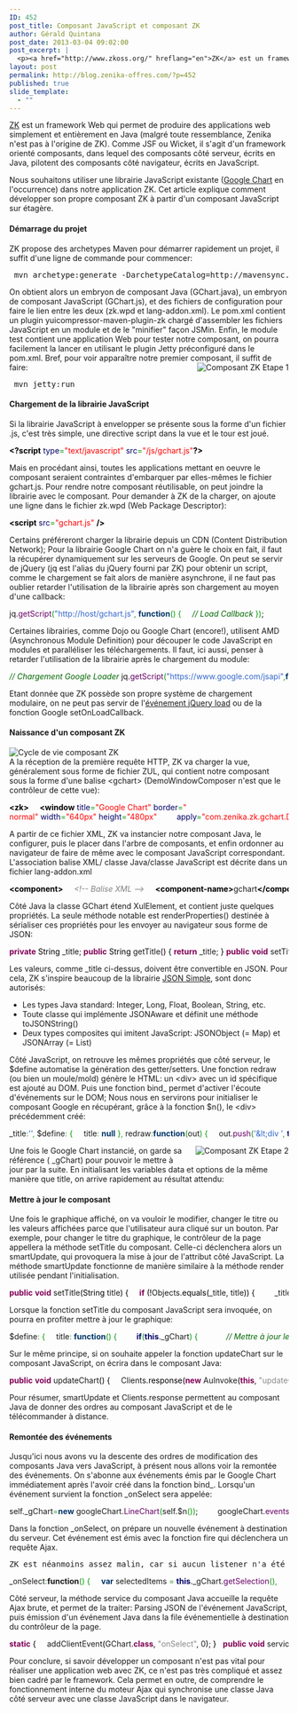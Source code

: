 ```yaml
---
ID: 452
post_title: Composant JavaScript et composant ZK
author: Gérald Quintana
post_date: 2013-03-04 09:02:00
post_excerpt: |
  <p><a href="http://www.zkoss.org/" hreflang="en">ZK</a> est un framework Web qui permet de produire des applications web simplement et entièrement en Java (malgré toute ressemblance, Zenika n'est pas à l'origine de ZK). Comme JSF ou Wicket, il s'agit d'un framework orienté composants, dans lequel des composants côté serveur, écrits en Java, pilotent des composants côté navigateur, écrits en JavaScript.</p> <p>Nous souhaitons utiliser une librairie JavaScript existante (<a href="https://developers.google.com/chart/" hreflang="en">Google Chart</a> en l'occurrence) dans notre application ZK. Cet article explique comment développer son propre composant ZK à partir d'un composant JavaScript sur étagère.</p>
layout: post
permalink: http://blog.zenika-offres.com/?p=452
published: true
slide_template:
  - ""
---
```

<p><a href="http://www.zkoss.org/" hreflang="en">ZK</a> est un framework Web qui permet de produire des applications web simplement et entièrement en Java (malgré toute ressemblance, Zenika n'est pas à l'origine de ZK). Comme JSF ou Wicket, il s'agit d'un framework orienté composants, dans lequel des composants côté serveur, écrits en Java, pilotent des composants côté navigateur, écrits en JavaScript.</p> <p>Nous souhaitons utiliser une librairie JavaScript existante (<a href="https://developers.google.com/chart/" hreflang="en">Google Chart</a> en l'occurrence) dans notre application ZK. Cet article explique comment développer son propre composant ZK à partir d'un composant JavaScript sur étagère.</p>
<!--more-->
<h4>Démarrage du projet</h4> <p>ZK propose des archetypes Maven pour démarrer rapidement un projet, il suffit d'une ligne de commande pour commencer:</p> <pre> mvn archetype:generate -DarchetypeCatalog=http://mavensync.zkoss.org/maven2/     -DarchetypeGroupId=org.zkoss -DarchetypeArtifactId=zk-archetype-component     -DgroupId=com.zenika.zk -DartifactId=gchartz -Dversion=1.0-SNAPSHOT     -Dpackage=com.zenika.zk.gchartz -Dcomponent-class=GChart -Dcomponent-name=gchart     -Dzk-version-since=6.5 </pre> <p>On obtient alors un embryon de composant Java (GChart.java), un embryon de composant JavaScript (GChart.js), et des fichiers de configuration pour faire le lien entre les deux (zk.wpd et lang-addon.xml). Le pom.xml contient un plugin yuicompressor-maven-plugin-zk chargé d'assembler les fichiers JavaScript en un module et de le "minifier" façon JSMin. Enfin, le module test contient une application Web pour tester notre composant, on pourra facilement la lancer en utilisant le plugin Jetty préconfiguré dans le pom.xml. Bref, pour voir apparaître notre premier composant, il suffit de faire: <a href="/wp-content/uploads/2015/07/zk-gchart-1.png"><img src="/wp-content/uploads/2015/07/.zk-gchart-1_t.jpg" alt="Composant ZK Etape 1" style="float:right; margin: 0 0 1em 1em;" title="Composant ZK Etape 1" /></a></p> <pre> mvn jetty:run </pre> <h4>Chargement de la librairie JavaScript</h4> <p>Si la librairie JavaScript à envelopper se présente sous la forme d'un fichier .js, c'est très simple, une directive script dans la vue et le tour est joué.</p> <pre class="xml code xml" style="font-family:inherit"><span style="color: #009900;"><span style="color: #000000; font-weight: bold;">&lt;?script</span> <span style="color: #000066;">type</span>=<span style="color: #ff0000;">&quot;text/javascript&quot;</span> <span style="color: #000066;">src</span>=<span style="color: #ff0000;">&quot;/js/gchart.js&quot;</span><span style="color: #000000; font-weight: bold;">?&gt;</span></span></pre> <p>Mais en procédant ainsi, toutes les applications mettant en oeuvre le composant seraient contraintes d'embarquer par elles-mêmes le fichier gchart.js. Pour rendre notre composant réutilisable, on peut joindre la librairie avec le composant. Pour demander à ZK de la charger, on ajoute une ligne dans le fichier zk.wpd (Web Package Descriptor):</p> <pre class="xml code xml" style="font-family:inherit"><span style="color: #009900;"><span style="color: #000000; font-weight: bold;">&lt;script</span> <span style="color: #000066;">src</span>=<span style="color: #ff0000;">&quot;gchart.js&quot;</span> <span style="color: #000000; font-weight: bold;">/&gt;</span></span></pre> <p>Certains préféreront charger la librairie depuis un CDN (Content Distribution Network); Pour la librairie Google Chart on n'a guère le choix en fait, il faut la récupérer dynamiquement sur les serveurs de Google. On peut se servir de jQuery (jq est l'alias du jQuery fourni par ZK) pour obtenir un script, comme le chargement se fait alors de manière asynchrone, il ne faut pas oublier retarder l'utilisation de la librairie après son chargement au moyen d'une callback:</p> <pre class="javascript code javascript" style="font-family:inherit">jq.<span style="color: #660066;">getScript</span><span style="color: #009900;">&#40;</span><span style="color: #3366CC;">&quot;http://host/gchart.js&quot;</span><span style="color: #339933;">,</span> <span style="color: #003366; font-weight: bold;">function</span><span style="color: #009900;">&#40;</span><span style="color: #009900;">&#41;</span> <span style="color: #009900;">&#123;</span>     <span style="color: #006600; font-style: italic;">// Load Callback</span> <span style="color: #009900;">&#125;</span><span style="color: #009900;">&#41;</span>;</pre> <p>Certaines librairies, comme Dojo ou Google Chart (encore!), utilisent AMD (Asynchronous Module Definition) pour découper le code JavaScript en modules et paralléliser les téléchargements. Il faut, ici aussi, penser à retarder l'utilisation de la librairie après le chargement du module:</p> <pre class="javascript code javascript" style="font-family:inherit"><span style="color: #006600; font-style: italic;">// Chargement Google Loader</span> jq.<span style="color: #660066;">getScript</span><span style="color: #009900;">&#40;</span><span style="color: #3366CC;">&quot;https://www.google.com/jsapi&quot;</span><span style="color: #339933;">,</span><span style="color: #003366; font-weight: bold;">function</span><span style="color: #009900;">&#40;</span><span style="color: #009900;">&#41;</span> <span style="color: #009900;">&#123;</span>     <span style="color: #003366; font-weight: bold;">var</span> googleLoader<span style="color: #339933;">=</span>window.<span style="color: #660066;">google</span>; &nbsp;     <span style="color: #006600; font-style: italic;">// Chargement Google Chart</span>     googleLoader.<span style="color: #660066;">load</span><span style="color: #009900;">&#40;</span><span style="color: #3366CC;">&quot;visualization&quot;</span><span style="color: #339933;">,</span> <span style="color: #3366CC;">&quot;1&quot;</span><span style="color: #339933;">,</span> <span style="color: #009900;">&#123;</span>         packages<span style="color: #339933;">:</span><span style="color: #009900;">&#91;</span><span style="color: #3366CC;">&quot;corechart&quot;</span><span style="color: #009900;">&#93;</span><span style="color: #339933;">,</span>         callback<span style="color: #339933;">:</span><span style="color: #003366; font-weight: bold;">function</span><span style="color: #009900;">&#40;</span><span style="color: #009900;">&#41;</span> <span style="color: #009900;">&#123;</span>             <span style="color: #003366; font-weight: bold;">var</span> googleChart<span style="color: #339933;">=</span>window.<span style="color: #660066;">google</span>.<span style="color: #660066;">visualization</span>; &nbsp;             <span style="color: #006600; font-style: italic;">// Utilisation Google Chart</span>             <span style="color: #003366; font-weight: bold;">var</span> chart <span style="color: #339933;">=</span> <span style="color: #003366; font-weight: bold;">new</span> googleChart.<span style="color: #660066;">LineChart</span><span style="color: #009900;">&#40;</span>document.<span style="color: #660066;">getElementById</span><span style="color: #009900;">&#40;</span><span style="color: #3366CC;">'chart_div'</span><span style="color: #009900;">&#41;</span><span style="color: #009900;">&#41;</span>;             chart.<span style="color: #660066;">draw</span><span style="color: #009900;">&#40;</span>data<span style="color: #339933;">,</span> options<span style="color: #009900;">&#41;</span>;         <span style="color: #009900;">&#125;</span>     <span style="color: #009900;">&#125;</span><span style="color: #009900;">&#41;</span>; <span style="color: #009900;">&#125;</span><span style="color: #009900;">&#41;</span>;</pre> <p>Etant donnée que ZK possède son propre système de chargement modulaire, on ne peut pas servir de l'<a href="http://api.jquery.com/load-event/">événement jQuery load</a> ou de la fonction Google setOnLoadCallback.</p> <h4>Naissance d'un composant ZK</h4> <p><img src="/wp-content/uploads/2015/07/zk-gchart-lifecycle.png" alt="Cycle de vie composant ZK" style="display:block; margin:0 auto;" title="Cycle de vie composant ZK" /> A la réception de la première requête HTTP, ZK va charger la vue, généralement sous forme de fichier ZUL, qui contient notre composant sous la forme d'une balise &lt;gchart&gt; (DemoWindowComposer n'est que le contrôleur de cette vue):</p> <pre class="xml code xml" style="font-family:inherit"><span style="color: #009900;"><span style="color: #000000; font-weight: bold;">&lt;zk<span style="color: #000000; font-weight: bold;">&gt;</span></span></span>     <span style="color: #009900;"><span style="color: #000000; font-weight: bold;">&lt;window</span> <span style="color: #000066;">title</span>=<span style="color: #ff0000;">&quot;Google Chart&quot;</span> <span style="color: #000066;">border</span>=<span style="color: #ff0000;">&quot;
normal&quot;</span> <span style="color: #000066;">width</span>=<span style="color: #ff0000;">&quot;640px&quot;</span> <span style="color: #000066;">height</span>=<span style="color: #ff0000;">&quot;480px&quot;</span></span> <span style="color: #009900;">        <span style="color: #000066;">apply</span>=<span style="color: #ff0000;">&quot;com.zenika.zk.gchart.DemoWindowComposer&quot;</span><span style="color: #000000; font-weight: bold;">&gt;</span></span>         <span style="color: #009900;"><span style="color: #000000; font-weight: bold;">&lt;gchart</span> <span style="color: #000066;">id</span>=<span style="color: #ff0000;">&quot;gChart&quot;</span> <span style="color: #000066;">title</span>=<span style="color: #ff0000;">&quot;Le titre&quot;</span><span style="color: #000000; font-weight: bold;">/&gt;</span></span>     <span style="color: #009900;"><span style="color: #000000; font-weight: bold;">&lt;/window<span style="color: #000000; font-weight: bold;">&gt;</span></span></span> <span style="color: #009900;"><span style="color: #000000; font-weight: bold;">&lt;/zk<span style="color: #000000; font-weight: bold;">&gt;</span></span></span></pre> <p>A partir de ce fichier XML, ZK va instancier notre composant Java, le configurer, puis le placer dans l'arbre de composants, et enfin ordonner au navigateur de faire de même avec le composant JavaScript correspondant. L'association balise XML/ classe Java/classe JavaScript est décrite dans un fichier lang-addon.xml</p> <pre class="xml code xml" style="font-family:inherit"><span style="color: #009900;"><span style="color: #000000; font-weight: bold;">&lt;component<span style="color: #000000; font-weight: bold;">&gt;</span></span></span>     <span style="color: #808080; font-style: italic;">&lt;!-- Balise XML --&gt;</span>     <span style="color: #009900;"><span style="color: #000000; font-weight: bold;">&lt;component-name<span style="color: #000000; font-weight: bold;">&gt;</span></span></span>gchart<span style="color: #009900;"><span style="color: #000000; font-weight: bold;">&lt;/component-name<span style="color: #000000; font-weight: bold;">&gt;</span></span></span>     <span style="color: #808080; font-style: italic;">&lt;!-- Classe Java --&gt;</span>     <span style="color: #009900;"><span style="color: #000000; font-weight: bold;">&lt;component-class<span style="color: #000000; font-weight: bold;">&gt;</span></span></span>com.zenika.zk.gchart.GChart<span style="color: #009900;"><span style="color: #000000; font-weight: bold;">&lt;/component-class<span style="color: #000000; font-weight: bold;">&gt;</span></span></span>     <span style="color: #808080; font-style: italic;">&lt;!-- Classe JavaScript --&gt;</span>     <span style="color: #009900;"><span style="color: #000000; font-weight: bold;">&lt;widget-class<span style="color: #000000; font-weight: bold;">&gt;</span></span></span>gchartz.GChart<span style="color: #009900;"><span style="color: #000000; font-weight: bold;">&lt;/widget-class<span style="color: #000000; font-weight: bold;">&gt;</span></span></span> <span style="color: #009900;"><span style="color: #000000; font-weight: bold;">&lt;/component<span style="color: #000000; font-weight: bold;">&gt;</span></span></span></pre> <p>Côté Java la classe GChart étend XulElement, et contient juste quelques propriétés. La seule méthode notable est renderProperties() destinée à sérialiser ces propriétés pour les envoyer au navigateur sous forme de JSON:</p> <pre class="java code java" style="font-family:inherit"><span style="color: #7F0055; font-weight: bold;">private</span> <span style="color: #000000;">String</span> _title; <span style="color: #7F0055; font-weight: bold;">public</span> <span style="color: #000000;">String</span> getTitle<span style="color: #000000;">&#40;</span><span style="color: #000000;">&#41;</span> <span style="color: #000000;">&#123;</span> <span style="color: #7F0055; font-weight: bold;">return</span> _title; <span style="color: #000000;">&#125;</span> <span style="color: #7F0055; font-weight: bold;">public</span> <span style="color: #7F0055; font-weight: bold;">void</span> setTitle<span style="color: #000000;">&#40;</span><span style="color: #000000;">String</span> title<span style="color: #000000;">&#41;</span> <span style="color: #000000;">&#123;</span> _title=title <span style="color: #000000;">&#125;</span> <span style="color: #7F0055; font-weight: bold;">protected</span> <span style="color: #7F0055; font-weight: bold;">void</span> renderProperties<span style="color: #000000;">&#40;</span>ContentRenderer renderer<span style="color: #000000;">&#41;</span>         <span style="color: #7F0055; font-weight: bold;">throws</span> <span style="color: #000000;">IOException</span> <span style="color: #000000;">&#123;</span>     <span style="color: #7F0055; font-weight: bold;">super</span>.<span style="color: #000000;">renderProperties</span><span style="color: #000000;">&#40;</span>renderer<span style="color: #000000;">&#41;</span>;     render<span style="color: #000000;">&#40;</span>renderer, <span style="color: #888888;">&quot;title&quot;</span>, _title<span style="color: #000000;">&#41;</span>; <span style="color: #000000;">&#125;</span></pre> <p>Les valeurs, comme _title ci-dessus, doivent être convertible en JSON. Pour cela, ZK s'inspire beaucoup de la librairie <a href="http://code.google.com/p/json-simple/" hreflang="en">JSON Simple</a>, sont donc autorisés:</p> <ul> <li>Les types Java standard: Integer, Long, Float, Boolean, String, etc.</li> <li>Toute classe qui implémente JSONAware et définit une méthode toJSONString()</li> <li>Deux types composites qui imitent JavaScript: JSONObject (= Map) et JSONArray (= List)</li> </ul> <p>Côté JavaScript, on retrouve les mêmes propriétés que côté serveur, le $define automatise la génération des getter/setters. Une fonction redraw (ou bien un moule/mold) génère le HTML: un &lt;div&gt; avec un id spécifique est ajouté au DOM. Puis une fonction bind_ permet d'activer l'écoute d'événements sur le DOM; Nous nous en servirons pour initialiser le composant Google en récupérant, grâce à la fonction $n(), le &lt;div&gt; précédemment créé:</p> <pre class="javascript code javascript" style="font-family:inherit">_title<span style="color: #339933;">:</span><span style="color: #3366CC;">''</span><span style="color: #339933;">,</span> $define<span style="color: #339933;">:</span> <span style="color: #009900;">&#123;</span>     title<span style="color: #339933;">:</span> <span style="color: #003366; font-weight: bold;">null</span> <span style="color: #009900;">&#125;</span><span style="color: #339933;">,</span> redraw<span style="color: #339933;">:</span><span style="color: #003366; font-weight: bold;">function</span><span style="color: #009900;">&#40;</span>out<span style="color: #009900;">&#41;</span> <span style="color: #009900;">&#123;</span>     out.<span style="color: #660066;">push</span><span style="color: #009900;">&#40;</span><span style="color: #3366CC;">'&amp;lt;div '</span><span style="color: #339933;">,</span> <span style="color: #000066; font-weight: bold;">this</span>.<span style="color: #660066;">domAttrs_</span><span style="color: #009900;">&#40;</span><span style="color: #009900;">&#41;</span><span style="color: #339933;">,</span> <span style="color: #3366CC;">'&amp;gt;'</span><span style="color: #009900;">&#41;</span>;     out.<span style="color: #660066;">push</span><span style="color: #009900;">&#40;</span><span style="color: #3366CC;">'Google Chart &quot;'</span><span style="color: #339933;">,</span><span style="color: #000066; font-weight: bold;">this</span>._title<span style="color: #339933;">,</span><span style="color: #3366CC;">'&quot; loading...'</span><span style="color: #009900;">&#41;</span>;     out.<span style="color: #660066;">push</span><span style="color: #009900;">&#40;</span><span style="color: #3366CC;">'&lt;/div&gt;'</span><span style="color: #009900;">&#41;</span>; <span style="color: #009900;">&#125;</span><span style="color: #339933;">,</span> bind_<span style="color: #339933;">:</span> <span style="color: #003366; font-weight: bold;">function</spa
n> <span style="color: #009900;">&#40;</span><span style="color: #009900;">&#41;</span> <span style="color: #009900;">&#123;</span>     <span style="color: #003366; font-weight: bold;">var</span> self<span style="color: #339933;">=</span><span style="color: #000066; font-weight: bold;">this</span>;     <span style="color: #000066; font-weight: bold;">this</span>.$supers<span style="color: #009900;">&#40;</span>gchartz.<span style="color: #660066;">GChart</span><span style="color: #339933;">,</span><span style="color: #3366CC;">'bind_'</span><span style="color: #339933;">,</span> arguments<span style="color: #009900;">&#41;</span>;     requireGoogleChart<span style="color: #009900;">&#40;</span><span style="color: #003366; font-weight: bold;">function</span><span style="color: #009900;">&#40;</span>googleChart<span style="color: #009900;">&#41;</span> <span style="color: #009900;">&#123;</span>         <span style="color: #003366; font-weight: bold;">var</span> data <span style="color: #339933;">=</span> ...<span style="color: #339933;">,</span> options <span style="color: #339933;">=</span> <span style="color: #009900;">&#123;</span> title<span style="color: #339933;">:</span> self._title <span style="color: #009900;">&#125;</span>;         self._gChart<span style="color: #339933;">=</span><span style="color: #003366; font-weight: bold;">new</span> googleChart.<span style="color: #660066;">LineChart</span><span style="color: #009900;">&#40;</span>self.$n<span style="color: #009900;">&#40;</span><span style="color: #009900;">&#41;</span><span style="color: #009900;">&#41;</span>;         self._gChart.<span style="color: #660066;">draw</span><span style="color: #009900;">&#40;</span>data<span style="color: #339933;">,</span> options<span style="color: #009900;">&#41;</span>;     <span style="color: #009900;">&#125;</span><span style="color: #009900;">&#41;</span>; <span style="color: #009900;">&#125;</span><span style="color: #339933;">,</span></pre> <p><a href="/wp-content/uploads/2015/07/zk-gchart-2.png"><img src="/wp-content/uploads/2015/07/.zk-gchart-2_t.jpg" alt="Composant ZK Etape 2" style="float:right; margin: 0 0 1em 1em;" title="Composant ZK Etape 2" /></a> Une fois le Google Chart instancié, on garde sa référence ( _gChart) pour pouvoir le mettre à jour par la suite. En initialisant les variables data et options de la même manière que title, on arrive rapidement au résultat attendu:</p> <h4>Mettre à jour le composant</h4> <p>Une fois le graphique affiché, on va vouloir le modifier, changer le titre ou les valeurs affichées parce que l'utilisateur aura cliqué sur un bouton. Par exemple, pour changer le titre du graphique, le contrôleur de la page appellera la méthode setTitle du composant. Celle-ci déclenchera alors un smartUpdate, qui provoquera la mise à jour de l'attribut côté JavaScript. La méthode smartUpdate fonctionne de manière similaire à la méthode render utilisée pendant l'initialisation.</p> <pre class="java code java" style="font-family:inherit"><span style="color: #7F0055; font-weight: bold;">public</span> <span style="color: #7F0055; font-weight: bold;">void</span> setTitle<span style="color: #000000;">&#40;</span><span style="color: #000000;">String</span> title<span style="color: #000000;">&#41;</span> <span style="color: #000000;">&#123;</span>     <span style="color: #7F0055;font-weight: bold;">if</span> <span style="color: #000000;">&#40;</span><span style="color: #000000;">!</span>Objects.<span style="color: #000000;">equals</span><span style="color: #000000;">&#40;</span>_title, title<span style="color: #000000;">&#41;</span><span style="color: #000000;">&#41;</span> <span style="color: #000000;">&#123;</span>         _title = title;         smartUpdate<span style="color: #000000;">&#40;</span><span style="color: #888888;">&quot;title&quot;</span>, _title<span style="color: #000000;">&#41;</span>;     <span style="color: #000000;">&#125;</span> <span style="color: #000000;">&#125;</span></pre> <p>Lorsque la fonction setTitle du composant JavaScript sera invoquée, on pourra en profiter mettre à jour le graphique:</p> <pre class="javascript code javascript" style="font-family:inherit">$define<span style="color: #339933;">:</span> <span style="color: #009900;">&#123;</span>     title<span style="color: #339933;">:</span> <span style="color: #003366; font-weight: bold;">function</span><span style="color: #009900;">&#40;</span><span style="color: #009900;">&#41;</span> <span style="color: #009900;">&#123;</span>         <span style="color: #000066; font-weight: bold;">if</span><span style="color: #009900;">&#40;</span><span style="color: #000066; font-weight: bold;">this</span>._gChart<span style="color: #009900;">&#41;</span> <span style="color: #009900;">&#123;</span>             <span style="color: #006600; font-style: italic;">// Mettre à jour le Google Chart</span>         <span style="color: #009900;">&#125;</span>     <span style="color: #009900;">&#125;</span> <span style="color: #009900;">&#125;</span></pre> <p>Sur le même principe, si on souhaite appeler la fonction updateChart sur le composant JavaScript, on écrira dans le composant Java:</p> <pre class="java code java" style="font-family:inherit"><span style="color: #7F0055; font-weight: bold;">public</span> <span style="color: #7F0055; font-weight: bold;">void</span> updateChart<span style="color: #000000;">&#40;</span><span style="color: #000000;">&#41;</span> <span style="color: #000000;">&#123;</span>     Clients.<span style="color: #000000;">response</span><span style="color: #000000;">&#40;</span><span style="color: #7F0055; font-weight: bold;">new</span> AuInvoke<span style="color: #000000;">&#40;</span><span style="color: #7F0055; font-weight: bold;">this</span>, <span style="color: #888888;">&quot;updateChart&quot;</span><span style="color: #000000;">&#41;</span><span style="color: #000000;">&#41;</span>; <span style="color: #000000;">&#125;</span></pre> <p>Pour résumer, smartUpdate et Clients.response permettent au composant Java de donner des ordres au composant JavaScript et de le télécommander à distance.</p> <h4>Remontée des événements</h4> <p>Jusqu'ici nous avons vu la descente des ordres de modification des composants Java vers JavaScript, à présent nous allons voir la remontée des événements. On s'abonne aux événements émis par le Google Chart immédiatement après l'avoir créé dans la fonction bind_. Lorsqu'un événement survient la fonction _onSelect sera appelée:</p> <pre class="javascript code javascript" style="font-family:inherit">self._gChart<span style="color: #339933;">=</span><span style="color: #003366; font-weight: bold;">new</span> googleChart.<span style="color: #660066;">LineChart</span><span style="color: #009900;">&#40;</span>self.$n<span style="color: #009900;">&#40;</span><span style="color: #009900;">&#41;</span><span style="color: #009900;">&#41;</span>;         googleChart.<span style="color: #660066;">events</span>.<span style="color: #660066;">addListener</span><span style="color: #009900;">&#40;</span>self._gChart<span style="color: #339933;">,</span> <span style="color: #3366CC;">'select'</span><span style="color: #339933;">,</span>             <span style="color: #003366; font-weight: bold;">function</span><span style="color: #009900;">&#40;</span><span style="color: #009900;">&#41;</span> <span style="color: #009900;">&#123;</span>                 self._onSelect<span style="color: #009900;">&#40;</span><span style="color: #009900;">&#41;</span>             <span style="color: #009900;">&#125;</span>         <span style="color: #009900;">&#41;</span>;</pre> <p>Dans la fonction _onSelect, on prépare un nouvelle événement à destination du serveur. Cet événement est émis avec la fonction fire qui déclenchera un requête Ajax.</p> <pre>ZK est néanmoins assez malin, car si aucun listener n'a été enregistré coté serveur, la fonction fire sera sans effet, le composant restera muet puisque personne ne l'écoute.</pre> <pre class="javascript code javascript" style="font-family:inherit">_onSelect<span style="color: #339933;">:</span><span style="color: #00336
6; font-weight: bold;">function</span><span style="color: #009900;">&#40;</span><span style="color: #009900;">&#41;</span> <span style="color: #009900;">&#123;</span>     <span style="color: #003366; font-weight: bold;">var</span> selectedItems <span style="color: #339933;">=</span> <span style="color: #000066; font-weight: bold;">this</span>._gChart.<span style="color: #660066;">getSelection</span><span style="color: #009900;">&#40;</span><span style="color: #009900;">&#41;</span><span style="color: #339933;">,</span>         eventData;     <span style="color: #000066; font-weight: bold;">if</span> <span style="color: #009900;">&#40;</span>selectedItems <span style="color: #339933;">&amp;&amp;</span> selectedItems.<span style="color: #660066;">length</span><span style="color: #339933;">&gt;</span>0<span style="color: #009900;">&#41;</span> <span style="color: #009900;">&#123;</span>         eventData<span style="color: #339933;">=</span><span style="color: #009900;">&#123;</span>             row<span style="color: #339933;">:</span>selectedItems<span style="color: #009900;">&#91;</span>0<span style="color: #009900;">&#93;</span>.<span style="color: #660066;">row</span><span style="color: #339933;">,</span>             column<span style="color: #339933;">:</span>selectedItems<span style="color: #009900;">&#91;</span>0<span style="color: #009900;">&#93;</span>.<span style="color: #660066;">column</span>         <span style="color: #009900;">&#125;</span>         <span style="color: #000066; font-weight: bold;">this</span>.<span style="color: #660066;">fire</span><span style="color: #009900;">&#40;</span><span style="color: #3366CC;">&quot;onSelect&quot;</span><span style="color: #339933;">,</span> eventData<span style="color: #009900;">&#41;</span>;     <span style="color: #009900;">&#125;</span> <span style="color: #009900;">&#125;</span><span style="color: #339933;">,</span></pre> <p>Côté serveur, la méthode service du composant Java accueille la requête Ajax brute, et permet de la traiter: Parsing JSON de l'événement JavaScript, puis émission d'un événement Java dans la file événementielle à destination du contrôleur de la page.</p> <pre class="java code java" style="font-family:inherit"><span style="color: #7F0055; font-weight: bold;">static</span> <span style="color: #000000;">&#123;</span>     addClientEvent<span style="color: #000000;">&#40;</span>GChart.<span style="color: #7F0055; font-weight: bold;">class</span>, <span style="color: #888888;">&quot;onSelect&quot;</span>, 0<span style="color: #000000;">&#41;</span>; <span style="color: #000000;">&#125;</span> &nbsp; <span style="color: #7F0055; font-weight: bold;">public</span> <span style="color: #7F0055; font-weight: bold;">void</span> service<span style="color: #000000;">&#40;</span>AuRequest request, <span style="color: #7F0055; font-weight: bold;">boolean</span> everError<span style="color: #000000;">&#41;</span> <span style="color: #000000;">&#123;</span>     <span style="color: #7F0055;font-weight: bold;">if</span> <span style="color: #000000;">&#40;</span>request.<span style="color: #000000;">getCommand</span><span style="color: #000000;">&#40;</span><span style="color: #000000;">&#41;</span>.<span style="color: #000000;">equals</span><span style="color: #000000;">&#40;</span><span style="color: #888888;">&quot;onSelect&quot;</span><span style="color: #000000;">&#41;</span><span style="color: #000000;">&#41;</span> <span style="color: #000000;">&#123;</span>         <span style="color: #808080; font-style: italic;">// Parsing JSON</span>         <span style="color: #000000;">Integer</span> row=   <span style="color: #000000;">&#40;</span><span style="color: #000000;">Integer</span><span style="color: #000000;">&#41;</span> request.<span style="color: #000000;">getData</span><span style="color: #000000;">&#40;</span><span style="color: #000000;">&#41;</span>.<span style="color: #000000;">get</span><span style="color: #000000;">&#40;</span><span style="color: #888888;">&quot;row&quot;</span><span style="color: #000000;">&#41;</span>;         <span style="color: #000000;">Integer</span> column=<span style="color: #000000;">&#40;</span><span style="color: #000000;">Integer</span><span style="color: #000000;">&#41;</span> request.<span style="color: #000000;">getData</span><span style="color: #000000;">&#40;</span><span style="color: #000000;">&#41;</span>.<span style="color: #000000;">get</span><span style="color: #000000;">&#40;</span><span style="color: #888888;">&quot;column&quot;</span><span style="color: #000000;">&#41;</span>;         <span style="color: #808080; font-style: italic;">// Emission d'un événement onSelect</span>         SelectEvent event=<span style="color: #7F0055; font-weight: bold;">new</span> SelectEvent<span style="color: #000000;">&#40;</span><span style="color: #888888;">&quot;onSelect&quot;</span>, <span style="color: #7F0055; font-weight: bold;">this</span>, row, column<span style="color: #000000;">&#41;</span>;         Events.<span style="color: #000000;">postEvent</span><span style="color: #000000;">&#40;</span>event<span style="color: #000000;">&#41;</span>;     <span style="color: #000000;">&#125;</span> <span style="color: #7F0055;font-weight: bold;">else</span> <span style="color: #000000;">&#123;</span>         <span style="color: #7F0055; font-weight: bold;">super</span>.<span style="color: #000000;">service</span><span style="color: #000000;">&#40;</span>request, everError<span style="color: #000000;">&#41;</span>;     <span style="color: #000000;">&#125;</span> <span style="color: #000000;">&#125;</span></pre> <p>Pour conclure, si savoir développer un composant n'est pas vital pour réaliser une application web avec ZK, ce n'est pas très compliqué et assez bien cadré par le framework. Cela permet en outre, de comprendre le fonctionnement interne du moteur Ajax qui synchronise une classe Java côté serveur avec une classe JavaScript dans le navigateur.</p>